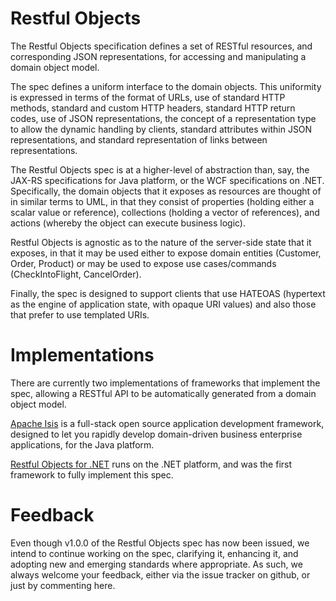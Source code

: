 # Restful Objects #

The Restful Objects specification defines a set of RESTful resources, and corresponding JSON representations, for accessing and manipulating a domain object model.

The spec defines a uniform interface to the domain objects. This uniformity is expressed in terms of the format of URLs, use of standard HTTP methods, standard and custom HTTP headers, standard HTTP return codes, use of JSON representations, the concept of a representation type to allow the dynamic handling by clients, standard attributes within JSON representations, and standard representation of links between representations.

The Restful Objects spec is at a higher-level of abstraction than, say, the JAX-RS specifications for Java platform, or the WCF specifications on .NET. Specifically, the domain objects that it exposes as resources are thought of in similar terms to UML, in that they consist of properties (holding either a scalar value or reference), collections (holding a vector of references), and actions (whereby the object can execute business logic).

Restful Objects is agnostic as to the nature of the server-side state that it exposes, in that it may be used either to expose domain entities (Customer, Order, Product) or may be used to expose use cases/commands (CheckIntoFlight, CancelOrder).

Finally, the spec is designed to support clients that use HATEOAS (hypertext as the engine of application state, with opaque URI values) and also those that prefer to use templated URIs.

# Implementations #

There are currently two implementations of frameworks that implement the spec, allowing a RESTful API to be automatically generated from a domain object model.

[Apache Isis](http://incubator.apache.org/isis) is a full-stack open source application development framework, designed to let you rapidly develop domain-driven business enterprise applications, for the Java platform.

[Restful Objects for .NET](http://restfulobjects.codeplex.com) runs on the .NET platform, and was the first framework to fully implement this spec.

# Feedback #

Even though v1.0.0 of the Restful Objects spec has now been issued, we intend to continue working on the spec, clarifying it, enhancing it, and adopting new and emerging standards where appropriate. As such, we always welcome your feedback, either via the issue tracker on github, or just by commenting here.

